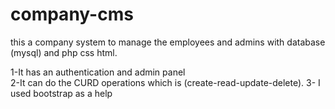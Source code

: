 # company-cms
this a company system to manage the employees and admins with database (mysql) and php css html.


1-It has an authentication and admin panel  
2-It can do the CURD operations which is (create-read-update-delete).
3- I used bootstrap as a help
